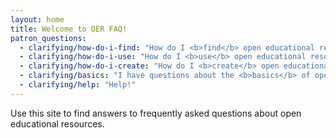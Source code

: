 ```yaml
---
layout: home
title: Welcome to OER FAQ!
patron_questions:
  - clarifying/how-do-i-find: "How do I <b>find</b> open educational resources?"
  - clarifying/how-do-i-use: "How do I <b>use</b> open educational resources?"
  - clarifying/how-do-i-create: "How do I <b>create</b> open educational resources?"
  - clarifying/basics: "I have questions about the <b>basics</b> of open educational resources"
  - clarifying/help: "Help!"
---
```


Use this site to find answers to frequently asked questions about open educational resources.
